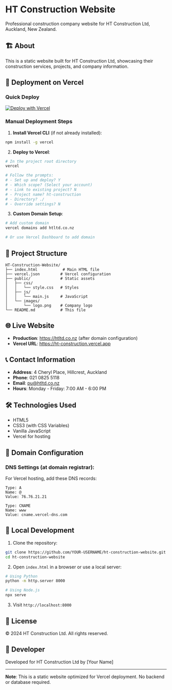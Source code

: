 # HT Construction Website

Professional construction company website for HT Construction Ltd, Auckland, New Zealand.

## 🏗️ About

This is a static website built for HT Construction Ltd, showcasing their construction services, projects, and company information.

## 🚀 Deployment on Vercel

### Quick Deploy

[![Deploy with Vercel](https://vercel.com/button)](https://vercel.com/new/clone?repository-url=https://github.com/YOUR-USERNAME/ht-construction-website)

### Manual Deployment Steps

1. **Install Vercel CLI** (if not already installed):
```bash
npm install -g vercel
```

2. **Deploy to Vercel**:
```bash
# In the project root directory
vercel

# Follow the prompts:
# - Set up and deploy? Y
# - Which scope? (Select your account)
# - Link to existing project? N
# - Project name? ht-construction
# - Directory? ./
# - Override settings? N
```

3. **Custom Domain Setup**:
```bash
# Add custom domain
vercel domains add htltd.co.nz

# Or use Vercel Dashboard to add domain
```

## 📁 Project Structure

```
HT-Construction-Website/
├── index.html           # Main HTML file
├── vercel.json         # Vercel configuration
├── public/             # Static assets
│   ├── css/
│   │   └── style.css   # Styles
│   ├── js/
│   │   └── main.js     # JavaScript
│   └── images/
│       └── logo.png    # Company logo
└── README.md           # This file
```

## 🌐 Live Website

- **Production**: https://htltd.co.nz (after domain configuration)
- **Vercel URL**: https://ht-construction.vercel.app

## 📞 Contact Information

- **Address**: 4 Cheryl Place, Hillcrest, Auckland
- **Phone**: 021 0825 5118
- **Email**: pu@htltd.co.nz
- **Hours**: Monday - Friday: 7:00 AM - 6:00 PM

## 🛠️ Technologies Used

- HTML5
- CSS3 (with CSS Variables)
- Vanilla JavaScript
- Vercel for hosting

## 📝 Domain Configuration

### DNS Settings (at domain registrar):

For Vercel hosting, add these DNS records:

```
Type: A
Name: @
Value: 76.76.21.21

Type: CNAME
Name: www
Value: cname.vercel-dns.com
```

## 🔧 Local Development

1. Clone the repository:
```bash
git clone https://github.com/YOUR-USERNAME/ht-construction-website.git
cd ht-construction-website
```

2. Open `index.html` in a browser or use a local server:
```bash
# Using Python
python -m http.server 8000

# Using Node.js
npx serve
```

3. Visit `http://localhost:8000`

## 📄 License

© 2024 HT Construction Ltd. All rights reserved.

## 👤 Developer

Developed for HT Construction Ltd by [Your Name]

---

**Note**: This is a static website optimized for Vercel deployment. No backend or database required.